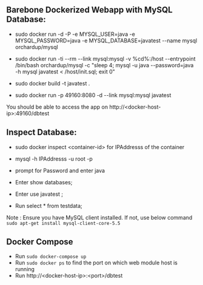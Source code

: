 
## Barebone Dockerized Webapp with MySQL Database: 

* sudo docker run -d -P -e MYSQL_USER=java -e MYSQL_PASSWORD=java -e MYSQL_DATABASE=javatest --name mysql orchardup/mysql

* sudo docker run -ti --rm --link mysql:mysql -v %cd%:/host --entrypoint /bin/bash orchardup/mysql -c "sleep 4; mysql -u java --password=java -h mysql javatest < /host/init.sql; exit 0"

* sudo docker build -t javatest .

* sudo docker run -p 49160:8080 -d --link mysql:mysql javatest


You should be able to access the app on http://\<docker-host-ip\>:49160/dbtest

## Inspect Database:

* sudo docker inspect \<container-id\> for IPAddresss of the container

* mysql -h IPAddresss -u root -p


* prompt for Password and enter java

* Enter show databases;

* Enter use javatest ; 

* Run select * from testdata;

Note : Ensure you have MySQL client installed. If not, use below command
`sudo apt-get install mysql-client-core-5.5`

## Docker Compose

* Run `sudo docker-compose up`
* Run `sudo docker ps` to find the port on which web module host is running
* Run http://\<docker-host-ip\>:\<port\>/dbtest

